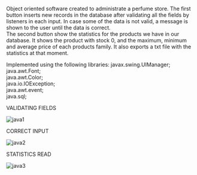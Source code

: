 Object oriented software created to administrate a perfume store.
The first button inserts new records in the database after validating all the fields by listeners in each input. In case some of the data is not valid, a message is shown to the user until the data is correct.  
The second button show the statistics for the products we have in our database. It shows the product with stock 0, and the maximum, minimum and average price of each products family. It also exports a txt file with the statistics at that moment.

Implemented using the following libraries:
javax.swing.UIManager;  
java.awt.Font;    
java.awt.Color;  
java.io.IOException;  
java.awt.event;  
java.sql;  


VALIDATING FIELDS

![java1](https://user-images.githubusercontent.com/103140593/163154678-0086fc92-26d4-422d-8b8a-67d105c853d2.jpg)

CORRECT INPUT 

![java2](https://user-images.githubusercontent.com/103140593/163155149-8ff40edb-e767-4378-b209-7eeaed9635ce.jpg)

STATISTICS READ

![java3](https://user-images.githubusercontent.com/103140593/163155565-a1ec9c5f-cc78-4790-b711-e2d28fd2e5d9.jpg)
